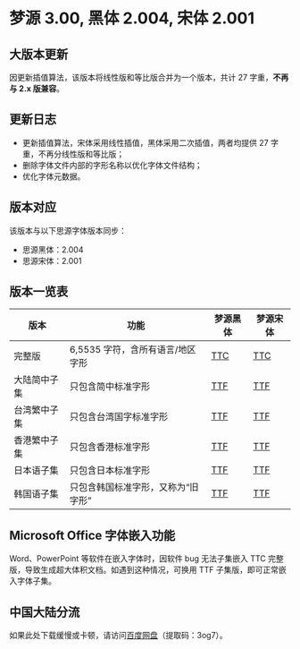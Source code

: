 # 梦源 3.00, 黑体 2.004, 宋体 2.001


## 大版本更新

因更新插值算法，该版本将线性版和等比版合并为一个版本，共计 27 字重，**不再与 2.x 版兼容**。


## 更新日志

* 更新插值算法，宋体采用线性插值，黑体采用二次插值，两者均提供 27 字重，不再分线性版和等比版；
* 删除字体文件内部的字形名称以优化字体文件结构；
* 优化字体元数据。


## 版本对应

该版本与以下思源字体版本同步：
* 思源黑体：2.004
* 思源宋体：2.001


## 版本一览表

| 版本         | 功能                                 | 梦源黑体                                                                                                                | 梦源宋体                                                                                                                 |
|--------------|--------------------------------------|-------------------------------------------------------------------------------------------------------------------------|--------------------------------------------------------------------------------------------------------------------------|
| 完整版       | 6,5535 字符，含所有语言/地区字形     | [TTC](https://github.com/Pal3love/dream-han-cjk/releases/download/dream-3.00-sans-2.004-serif-2.001/DreamHanSans.zip)  | [TTC](https://github.com/Pal3love/dream-han-cjk/releases/download/dream-3.00-sans-2.004-serif-2.001/DreamHanSerif.zip)  |
| 大陆简中子集 | 只包含简中标准字形                   | [TTF](https://github.com/Pal3love/dream-han-cjk/releases/download/dream-3.00-sans-2.004-serif-2.001/DreamHanSansCN.zip)| [TTF](https://github.com/Pal3love/dream-han-cjk/releases/download/dream-3.00-sans-2.004-serif-2.001/DreamHanSerifCN.zip)|
| 台湾繁中子集 | 只包含台湾国字标准字形               | [TTF](https://github.com/Pal3love/dream-han-cjk/releases/download/dream-3.00-sans-2.004-serif-2.001/DreamHanSansTW.zip)| [TTF](https://github.com/Pal3love/dream-han-cjk/releases/download/dream-3.00-sans-2.004-serif-2.001/DreamHanSerifTW.zip)|
| 香港繁中子集 | 只包含香港标准字形                   | [TTF](https://github.com/Pal3love/dream-han-cjk/releases/download/dream-3.00-sans-2.004-serif-2.001/DreamHanSansHK.zip)| [TTF](https://github.com/Pal3love/dream-han-cjk/releases/download/dream-3.00-sans-2.004-serif-2.001/DreamHanSerifHK.zip)|
| 日本语子集   | 只包含日本标准字形                   | [TTF](https://github.com/Pal3love/dream-han-cjk/releases/download/dream-3.00-sans-2.004-serif-2.001/DreamHanSansJP.zip)| [TTF](https://github.com/Pal3love/dream-han-cjk/releases/download/dream-3.00-sans-2.004-serif-2.001/DreamHanSerifJP.zip)|
| 韩国语子集   | 只包含韩国标准字形，又称为“旧字形”   | [TTF](https://github.com/Pal3love/dream-han-cjk/releases/download/dream-3.00-sans-2.004-serif-2.001/DreamHanSansKR.zip)| [TTF](https://github.com/Pal3love/dream-han-cjk/releases/download/dream-3.00-sans-2.004-serif-2.001/DreamHanSerifKR.zip)|


## Microsoft Office 字体嵌入功能

Word、PowerPoint 等软件在嵌入字体时，因软件 bug 无法子集嵌入 TTC 完整版，导致生成超大体积文档。如遇到这种情况，可换用 TTF 子集版，即可正常嵌入字体子集。


## 中国大陆分流

如果此处下载缓慢或卡顿，请访问[百度网盘](https://pan.baidu.com/s/1Ecy_6hHsyHm6IBDOeZJ_4w?pwd=3og7)（提取码：3og7）。
